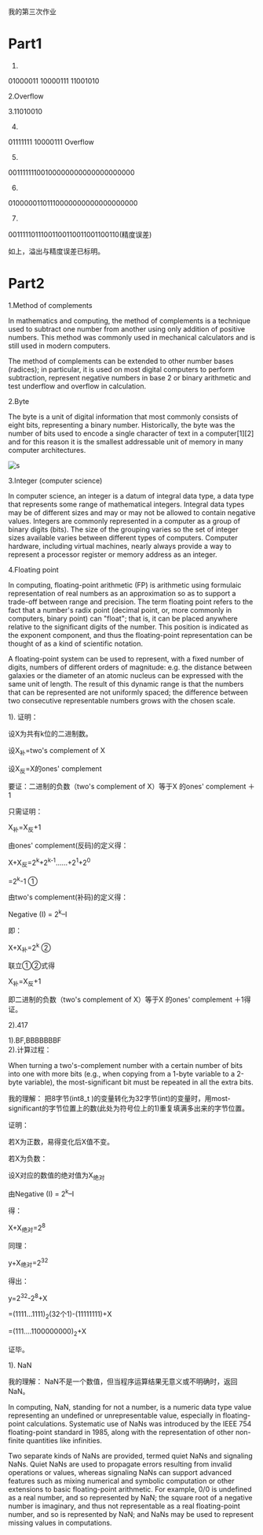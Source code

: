 我的第三次作业

# Part1

1.

01000011
10000111
11001010

2.Overflow

3.11010010

4.
01111111
10000111
Overflow

5.
00111111100100000000000000000000

6.
01000001101110000000000000000000

7.
00111110111001100110011001100110(精度误差)


如上，溢出与精度误差已标明。

# Part2

1.Method of complements

In mathematics and computing, the method of complements is a technique used to subtract one number from another using only addition of positive numbers. This method was commonly used in mechanical calculators and is still used in modern computers. 

The method of complements can be extended to other number bases (radices); in particular, it is used on most digital computers to perform subtraction, represent negative numbers in base 2 or binary arithmetic and test underflow and overflow in calculation.

2.Byte

The byte is a unit of digital information that most commonly consists of eight bits, representing a binary number. Historically, the byte was the number of bits used to encode a single character of text in a computer[1][2] and for this reason it is the smallest addressable unit of memory in many computer architectures. 

![s](https://i.loli.net/2018/09/29/5baf7157bfd11.png)

3.Integer (computer science)


In computer science, an integer is a datum of integral data type, a data type that represents some range of mathematical integers. Integral data types may be of different sizes and may or may not be allowed to contain negative values. Integers are commonly represented in a computer as a group of binary digits (bits). The size of the grouping varies so the set of integer sizes available varies between different types of computers. Computer hardware, including virtual machines, nearly always provide a way to represent a processor register or memory address as an integer. 

4.Floating point

In computing, floating-point arithmetic (FP) is arithmetic using formulaic representation of real numbers as an approximation so as to support a trade-off between range and precision. 
The term floating point refers to the fact that a number's radix point (decimal point, or, more commonly in computers, binary point) can "float"; that is, it can be placed anywhere relative to the significant digits of the number. This position is indicated as the exponent component, and thus the floating-point representation can be thought of as a kind of scientific notation.

A floating-point system can be used to represent, with a fixed number of digits, numbers of different orders of magnitude: e.g. the distance between galaxies or the diameter of an atomic nucleus can be expressed with the same unit of length. The result of this dynamic range is that the numbers that can be represented are not uniformly spaced; the difference between two consecutive representable numbers grows with the chosen scale.

1).
证明：


设X为共有k位的二进制数。


设X<sub>补</sub>=two's complement of X


设X<sub>反</sub>=X的ones' complement 

要证：二进制的负数（two's complement of X）等于X 的ones' complement  ＋1

只需证明：

X<sub>补</sub>=X<sub>反</sub>+1


由ones' complement(反码)的定义得：


X+X<sub>反</sub>=2<sup>k</sup>+2<sup>k-1</sup>......+2<sup>1</sup>+2<sup>0</sup>

=2<sup>k</sup>-1  ①


由two's complement(补码)的定义得：

Negative (I) = 2<sup>k</sup>–I

即：

X+X<sub>补</sub>=2<sup>k</sup>  ②

联立①②式得

X<sub>补</sub>=X<sub>反</sub>+1

即二进制的负数（two's complement of X）等于X 的ones' complement  ＋1得证。


2).417


1).BF,BBBBBBBF  
2).计算过程：

When turning a two's-complement number with a certain number of bits into one with more bits (e.g., when copying from a 1-byte variable to a 2-byte variable), the most-significant bit must be repeated in all the extra bits.

我的理解：
把8字节(int8_t )的变量转化为32字节(int)的变量时，用most-significant的字节位置上的数(此处为符号位上的1)重复填满多出来的字节位置。

证明：

若X为正数，易得变化后X值不变。

若X为负数：

设X对应的数值的绝对值为X<sub>绝对</sub>

由Negative (I) = 2<sup>k</sup>–I

得：

X+X<sub>绝对</sub>=2<sup>8</sup>

同理：

y+X<sub>绝对</sub>=2<sup>32</sup>

得出：


y=2<sup>32</sup>-2<sup>8</sup>+X

=(1111...1111)<sub>2</sub>(32个1)-(11111111)+X

=(111....1100000000)<sub>2</sub>+X

证毕。


1).
NaN

我的理解：
NaN不是一个数值，但当程序运算结果无意义或不明确时，返回NaN。

In computing, NaN, standing for not a number, is a numeric data type value representing an undefined or unrepresentable value, especially in floating-point calculations. Systematic use of NaNs was introduced by the IEEE 754 floating-point standard in 1985, along with the representation of other non-finite quantities like infinities.

Two separate kinds of NaNs are provided, termed quiet NaNs and signaling NaNs. Quiet NaNs are used to propagate errors resulting from invalid operations or values, whereas signaling NaNs can support advanced features such as mixing numerical and symbolic computation or other extensions to basic floating-point arithmetic. For example, 0/0 is undefined as a real number, and so represented by NaN; the square root of a negative number is imaginary, and thus not representable as a real floating-point number, and so is represented by NaN; and NaNs may be used to represent missing values in computations.
















